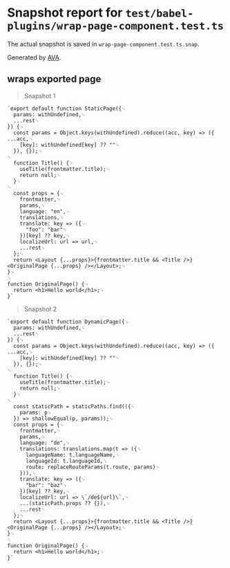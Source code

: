 # Snapshot report for `test/babel-plugins/wrap-page-component.test.ts`

The actual snapshot is saved in `wrap-page-component.test.ts.snap`.

Generated by [AVA](https://avajs.dev).

## wraps exported page

> Snapshot 1

    `export default function StaticPage({␊
      params: withUndefined,␊
      ...rest␊
    }) {␊
      const params = Object.keys(withUndefined).reduce((acc, key) => ({ ...acc,␊
        [key]: withUndefined[key] ?? ""␊
      }), {});␊
    ␊
      function Title() {␊
        useTitle(frontmatter.title);␊
        return null;␊
      }␊
    ␊
      const props = {␊
        frontmatter,␊
        params,␊
        language: "en",␊
        translations,␊
        translate: key => ({␊
          "foo": "bar"␊
        })[key] ?? key,␊
        localizeUrl: url => url,␊
        ...rest␊
      };␊
      return <Layout {...props}>{frontmatter.title && <Title />}<OriginalPage {...props} /></Layout>;␊
    }␊
    ␊
    function OriginalPage() {␊
      return <h1>Hello world</h1>;␊
    }`

> Snapshot 2

    `export default function DynamicPage({␊
      params: withUndefined,␊
      ...rest␊
    }) {␊
      const params = Object.keys(withUndefined).reduce((acc, key) => ({ ...acc,␊
        [key]: withUndefined[key] ?? ""␊
      }), {});␊
    ␊
      function Title() {␊
        useTitle(frontmatter.title);␊
        return null;␊
      }␊
    ␊
      const staticPath = staticPaths.find(({␊
        params: p␊
      }) => shallowEqual(p, params));␊
      const props = {␊
        frontmatter,␊
        params,␊
        language: "de",␊
        translations: translations.map(t => ({␊
          languageName: t.languageName,␊
          languageId: t.languageId,␊
          route: replaceRouteParams(t.route, params)␊
        })),␊
        translate: key => ({␊
          "bar": "baz"␊
        })[key] ?? key,␊
        localizeUrl: url => \`/de${url}\`,␊
        ...(staticPath.props ?? {}),␊
        ...rest␊
      };␊
      return <Layout {...props}>{frontmatter.title && <Title />}<OriginalPage {...props} /></Layout>;␊
    }␊
    ␊
    function OriginalPage() {␊
      return <h1>Hello world</h1>;␊
    }`
